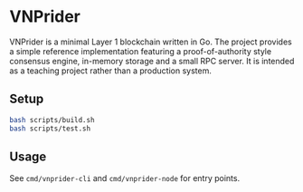 # VNPrider

VNPrider is a minimal Layer 1 blockchain written in Go.  The project provides a
simple reference implementation featuring a proof-of-authority style consensus
engine, in-memory storage and a small RPC server.  It is intended as a teaching
project rather than a production system.

## Setup

```bash
bash scripts/build.sh
bash scripts/test.sh
```

## Usage

See `cmd/vnprider-cli` and `cmd/vnprider-node` for entry points.

